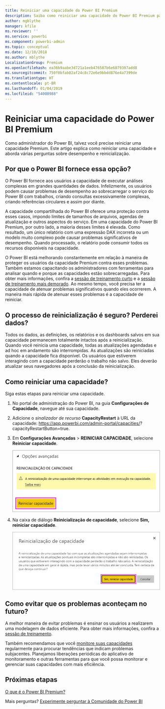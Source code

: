 ```yaml
---
title: Reiniciar uma capacidade do Power BI Premium
description: Saiba como reiniciar uma capacidade do Power BI Premium para solucionar problemas de desempenho.
author: mgblythe
manager: kfile
ms.reviewer: ''
ms.service: powerbi
ms.component: powerbi-admin
ms.topic: conceptual
ms.date: 12/10/2018
ms.author: mblythe
LocalizationGroup: Premium
ms.openlocfilehash: ea36b9aabe3d721a1eeb476507b6e6079397add8
ms.sourcegitcommit: 750f0bfab02af24c8c72e6e9bbdd876e4a7399de
ms.translationtype: HT
ms.contentlocale: pt-BR
ms.lasthandoff: 01/04/2019
ms.locfileid: "54008988"
---
```

# <a name="restart-a-power-bi-premium-capacity"></a>Reiniciar uma capacidade do Power BI Premium

Como administrador do Power BI, talvez você precise reiniciar uma capacidade Premium. Este artigo explica como reiniciar uma capacidade e aborda várias perguntas sobre desempenho e reinicialização.

## <a name="why-does-power-bi-provide-this-option"></a>Por que o Power BI fornece essa opção?

O Power BI fornece aos usuários a capacidade de executar análises complexas em grandes quantidades de dados. Infelizmente, os usuários podem causar problemas de desempenho ao sobrecarregar o serviço do Power BI com trabalhos, criando consultas excessivamente complexas, criando referências circulares e assim por diante.

A capacidade compartilhada do Power BI oferece uma proteção contra esses casos, impondo limites de tamanhos de arquivos, agendas de atualização e outros aspectos do serviço. Em uma capacidade do Power BI Premium, por outro lado, a maioria desses limites é elevada. Como resultado, um único relatório com uma expressão DAX incorreta ou um modelo muito complexo pode causar problemas significativos de desempenho. Quando processado, o relatório pode consumir todos os recursos disponíveis na capacidade. 

O Power BI está melhorando constantemente em relação à maneira de proteger os usuários da capacidade Premium contra esses problemas. Também estamos capacitando os administradores com ferramentas para analisar quando e porque as capacidades estão sobrecarregadas. Para obter mais informações, confira a [sessão de treinamento curto](https://www.youtube.com/watch?v=UgsjMbhi_Bk&feature=youtu.be) e a [sessão de treinamento mais demorado](https://www.microsoft.com/businessapplicationssummit/video/BAS2018-2174). Ao mesmo tempo, você precisa ter a capacidade de atenuar problemas significativos quando eles ocorrerem. A maneira mais rápida de atenuar esses problemas é a capacidade de reiniciar.

## <a name="is-the-restart-process-safe-will-i-lose-any-data"></a>O processo de reinicialização é seguro? Perderei dados?

Todos os dados, as definições, os relatórios e os dashboards salvos em sua capacidade permanecem totalmente intactos após a reinicialização. Quando você reinicia uma capacidade, todas as atualizações agendadas e ad hoc em andamento são interrompidas. As atualizações são reiniciadas quando a capacidade fica disponível. Os usuários que estiverem interagindo com a capacidade perderão o trabalho não salvo. Eles deverão atualizar seus navegadores após a conclusão da reinicialização.

## <a name="how-do-i-restart-a-capacity"></a>Como reiniciar uma capacidade?

Siga estas etapas para reiniciar uma capacidade.

1. No portal de administração do Power BI, na guia **Configurações de Capacidade**, navegue até sua capacidade. 

1. Adicione o *sinalizador de recurso* **CapacityRestart** à URL da capacidade: https://app.powerbi.com/admin-portal/capacities/<YourCapacityId>?capacityRestartButton=true.

1. Em **Configurações Avançadas** > **REINICIAR CAPACIDADE**, selecione **Reiniciar capacidade**.

    ![Reiniciar capacidade](media/service-admin-premium-restart/restart-capacity.png)

1. Na caixa de diálogo **Reinicialização de capacidade**, selecione **Sim, reiniciar capacidade**.

    ![Confirmar reinicialização](media/service-admin-premium-restart/confirm-restart.png)

## <a name="how-can-i-prevent-issues-from-happening-in-the-future"></a>Como evitar que os problemas aconteçam no futuro?

A melhor maneira de evitar problemas é ensinar os usuários a realizarem uma modelagem de dados eficiente. Para obter mais informações, confira a [sessão de treinamento](https://www.microsoft.com/businessapplicationssummit/video/BAS2018-2170).

Também recomendamos que você [monitore suas capacidades](service-admin-premium-monitor-capacity.md) regularmente para procurar tendências que indicam problemas subjacentes. Planejamos liberações periódicas do aplicativo de monitoramento e outras ferramentas para que você possa monitorar e gerenciar suas capacidades com mais eficiência.

## <a name="next-steps"></a>Próximas etapas

[O que é o Power BI Premium?](service-premium.md)

Mais perguntas? [Experimente perguntar à Comunidade do Power BI](http://community.powerbi.com/)

